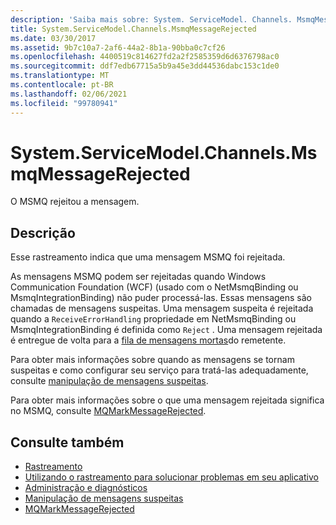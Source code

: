 ```yaml
---
description: 'Saiba mais sobre: System. ServiceModel. Channels. MsmqMessageRejected'
title: System.ServiceModel.Channels.MsmqMessageRejected
ms.date: 03/30/2017
ms.assetid: 9b7c10a7-2af6-44a2-8b1a-90bba0c7cf26
ms.openlocfilehash: 4400519c814627fd2a2f2585359d6d6376798ac0
ms.sourcegitcommit: ddf7edb67715a5b9a45e3dd44536dabc153c1de0
ms.translationtype: MT
ms.contentlocale: pt-BR
ms.lasthandoff: 02/06/2021
ms.locfileid: "99780941"
---
```

# <a name="systemservicemodelchannelsmsmqmessagerejected"></a>System.ServiceModel.Channels.MsmqMessageRejected

O MSMQ rejeitou a mensagem.  
  
## <a name="description"></a>Descrição  

 Esse rastreamento indica que uma mensagem MSMQ foi rejeitada.  
  
 As mensagens MSMQ podem ser rejeitadas quando Windows Communication Foundation (WCF) (usado com o NetMsmqBinding ou MsmqIntegrationBinding) não puder processá-las. Essas mensagens são chamadas de mensagens suspeitas. Uma mensagem suspeita é rejeitada quando a `ReceiveErrorHandling` propriedade em NetMsmqBinding ou MsmqIntegrationBinding é definida como `Reject` . Uma mensagem rejeitada é entregue de volta para a [fila de mensagens mortas](../../feature-details/using-dead-letter-queues-to-handle-message-transfer-failures.md)do remetente.  
  
 Para obter mais informações sobre quando as mensagens se tornam suspeitas e como configurar seu serviço para tratá-las adequadamente, consulte [manipulação de mensagens suspeitas](../../feature-details/poison-message-handling.md).  
  
 Para obter mais informações sobre o que uma mensagem rejeitada significa no MSMQ, consulte [MQMarkMessageRejected](/previous-versions/windows/desktop/msmq/ms707071(v=vs.85)).  
  
## <a name="see-also"></a>Consulte também

- [Rastreamento](index.md)
- [Utilizando o rastreamento para solucionar problemas em seu aplicativo](using-tracing-to-troubleshoot-your-application.md)
- [Administração e diagnósticos](../index.md)
- [Manipulação de mensagens suspeitas](../../feature-details/poison-message-handling.md)
- [MQMarkMessageRejected](/previous-versions/windows/desktop/msmq/ms707071(v=vs.85))

